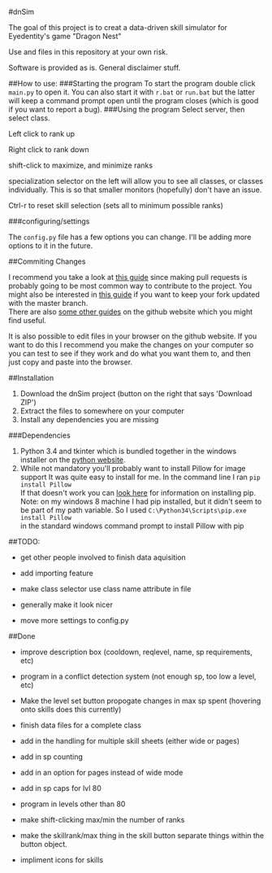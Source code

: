 #dnSim

The goal of this project is to creat a data-driven skill simulator for Eyedentity's game "Dragon Nest"

Use and files in this repository at your own risk.

Software is provided as is. General disclaimer stuff.

##How to use:
###Starting the program
To start the program double click `main.py` to open it. You can also start it with `r.bat` or `run.bat` but the latter will keep a command prompt open until the program closes (which is good if you want to report a bug).
###Using the program
Select server, then select class.

Left click to rank up

Right click to rank down

shift-click to maximize, and minimize ranks

specialization selector on the left will allow you to see all classes, or classes individually.
This is so that smaller monitors (hopefully) don't have an issue. 

Ctrl-r to reset skill selection (sets all to minimum possible ranks)

###configuring/settings

The `config.py` file has a few options you can change. I'll be adding more options to it in the future.

##Commiting Changes

I recommend you take a look at [this guide](https://guides.github.com/activities/forking/index.html) since making pull requests is probably going to be most common way to contribute to the project. You might also be interested in [this guide](https://help.github.com/articles/syncing-a-fork/) if you want to keep your fork updated with the master branch.  
There are also [some other guides](https://guides.github.com/) on the github website which you might find useful.

It is also possible to edit files in your browser on the github website. If you want to do this I recommend you make the changes on your computer so you can test to see if they work and do what you want them to, and then just copy and paste into the browser.

##Installation

1. Download the dnSim project (button on the right that says 'Download ZIP')
2. Extract the files to somewhere on your computer
3. Install any dependencies you are missing

###Dependencies

1. Python 3.4 and tkinter which is bundled together in the windows installer on the [python website](https://www.python.org/).
2. While not mandatory you'll probably want to install Pillow for image support 
It was quite easy to install for me. In the command line I ran 
`pip install Pillow`  
If that doesn't work you can [look here](https://pip.pypa.io/en/latest/installing.html) for  information on installing pip.  
Note: on my windows 8 machine I had pip installed, but it didn't seem to be part of my path variable. So I used
`C:\Python34\Scripts\pip.exe install Pillow`  
in the standard windows command prompt to install Pillow with pip

##TODO:

* get other people involved to finish data aquisition

* add importing feature

* make class selector use class name attribute in file

* generally make it look nicer

* move more settings to config.py

##Done

* improve description box (cooldown, reqlevel, name, sp requirements, etc)

* program in a conflict detection system (not enough sp, too low a level, etc)

* Make the level set button propogate changes in max sp spent (hovering onto skills does this currently)

* finish data files for a complete class

* add in the handling for multiple skill sheets (either wide or pages)

* add in sp counting

* add in an option for pages instead of wide mode

* add in sp caps for lvl 80

* program in levels other than 80

* make shift-clicking max/min the number of ranks

*  make the skillrank/max thing in the skill button separate things within the button object.

* impliment icons for skills
